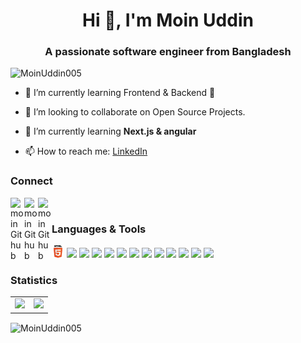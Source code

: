 <h1 align="center">Hi 👋, I'm Moin Uddin</h1>
<h3 align="center">A passionate software engineer from Bangladesh</h3>

<img src="https://komarev.com/ghpvc/?username=MoinUddin005&label=Views&color=a4c639&style=plastic" alt="MoinUddin005" />



- 🌱 I’m currently learning Frontend & Backend 🤣

- 👯 I’m looking to collaborate on Open Source Projects.

- 🌱 I’m currently learning **Next.js & angular**

- 📫 How to reach me: [LinkedIn](https://www.linkedin.com/in/moin-uddin-b83b30215/)


### Connect
<a href="https://www.linkedin.com/in/moin-uddin-b83b30215/">
  <img align="left" alt="moin Github" width="22px" src="https://cdn.jsdelivr.net/npm/simple-icons@v3/icons/linkedin.svg" />
</a> <a href="https://github.com/MoinUddin005">
  <img align="left" alt="moin Github" width="22px" src="https://cdn.jsdelivr.net/npm/simple-icons@v3/icons/github.svg" />
</a>
</a> <a href="https://www.facebook.com/moinuddin.niloy">
  <img align="left" alt="moin Github" width="22px" src="https://upload.wikimedia.org/wikipedia/commons/4/44/Facebook_Logo.png" />
</a>
<br>

### Languages & Tools

<code><img height="20" src="https://raw.githubusercontent.com/github/explore/80688e429a7d4ef2fca1e82350fe8e3517d3494d/topics/html/html.png"></code>
<code><img height="20" src="https://cdn.pixabay.com/photo/2017/08/05/11/16/logo-2582747_1280.png"></code>
<code><img height="20" src="https://p.kindpng.com/picc/s/485-4850258_bootstrap-logo-png-image-free-download-searchpng-logos.png"></code>
<code><img height="20" src="https://i2.wp.com/jackiesiggardphotography.com/wp-content/uploads/2020/03/7357467_instragram-logo-tailwind-logo-png-download.png.jpeg?ssl=1"></code>
<code><img height="20" src="https://upload.wikimedia.org/wikipedia/commons/6/6a/JavaScript-logo.png"></code>
<code><img height="20" src="https://cdn.freebiesupply.com/logos/thumbs/2x/nodejs-1-logo.png"></code>
<code><img height="20" src="https://pngimg.com/uploads/php/php_PNG6.png"></code>
<code><img height="20" src="https://upload.wikimedia.org/wikipedia/commons/thumb/9/9a/Visual_Studio_Code_1.35_icon.svg/1024px-Visual_Studio_Code_1.35_icon.svg.png"></code>
<code><img height="20" src="https://seeklogo.com/images/P/phpstorm-logo-220B633CDA-seeklogo.com.png"></code>
<code><img height="20" src="https://github.githubassets.com/images/modules/logos_page/GitHub-Mark.png"></code>
<code><img height="20" src="https://www.freelogovectors.net/wp-content/uploads/2021/09/adobe-photoshop-logo-freelogovectors.net_.png"></code>
<code><img height="20" src="https://w7.pngwing.com/pngs/528/113/png-transparent-ai-letter-illustration-brand-orange-logo-illustrator-orange-logo-adobe.png"></code>
<code><img height="20" src="https://miro.medium.com/max/600/1*5ojRlFULRD7LJGSAFlzn4g.jpeg"></code>






### Statistics

<table cellpadding="0">
  <tr style="padding: 0">
    <!-- GitHub Stats Card -->  
    <td valign="top"><img height="200" src="https://github-readme-stats.vercel.app/api?username=MoinUddin005&count_private=true&show_icons=true&theme=tokyonight&hide_border=true&custom_title=My%20GitHub%20Stats"/></td>
    <!-- GitHub Top Language Card -->
    <td valign="top"><img height="200" src="https://github-readme-stats.vercel.app/api/top-langs/?username=MoinUddin005&langs_count=6&layout=compact&theme=tokyonight&hide_border=true&hide=HTML&custom_title=Top%20Languages"/></td>
  </tr>
</table>

<p><img align="center" src="https://github-readme-streak-stats.herokuapp.com/?user=MoinUddin005&" alt="MoinUddin005"/></p>




